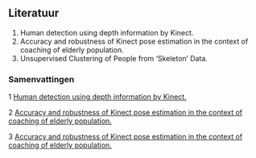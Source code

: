 ## Literatuur
1. Human detection using depth information by Kinect.
2. Accuracy and robustness of Kinect pose estimation in the context of coaching of elderly population.
3. Unsupervised Clustering of People from ‘Skeleton’ Data.

### Samenvattingen
1 [Human detection using depth information by Kinect.](https://github.com/BorisEnthovenSchool/KB74PortfolioBoris/blob/master/literatuur/Samenvatting%20Human%20detection%20using%20depth%20information%20by%20Kinect.pdf)

2 [Accuracy and robustness of Kinect pose estimation in the context of coaching of elderly population.](https://github.com/BorisEnthovenSchool/KB74PortfolioBoris/blob/master/literatuur/Accuracy%20and%20robustness%20of%20Kinect%20pose%20estimation%20in%20the%20context%20of%20coaching%20of%20elderly%20population.pdf)

3 [Accuracy and robustness of Kinect pose estimation in the context of coaching of elderly population.](https://github.com/BorisEnthovenSchool/KB74PortfolioBoris/blob/master/literatuur/Unsupervised%20Clustering%20of%20People%20from.pdf)
